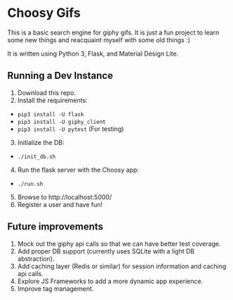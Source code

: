 # Choosy Gifs

This is a basic search engine for giphy gifs.  It is just a fun project to learn some new things and reacquaint myself with some old things :)

It is written using Python 3, Flask, and Material Design Lite.

## Running a Dev Instance

1. Download this repo.
2. Install the requirements:
  * `pip3 install -U flask`
  * `pip3 install -U giphy_client`
  * `pip3 install -U pytest` (For testing)
3. Initialize the DB:
  * `./init_db.sh`
4. Run the flask server with the Choosy app:
  * `./run.sh`
5. Browse to http://localhost:5000/
6. Register a user and have fun!

## Future improvements

1. Mock out the giphy api calls so that we can have better test coverage.
2. Add proper DB support (currently uses SQLite with a light DB abstraction).
3. Add caching layer (Redis or similar) for session information and caching api calls.
4. Explore JS Frameworks to add a more dynamic app experience.
5. Improve tag management.

